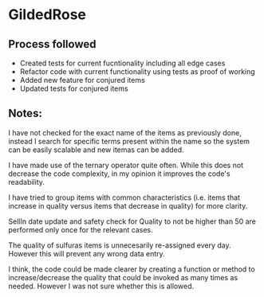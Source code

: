 # GildedRose

## Process followed
* Created tests for current fucntionality including all edge cases
* Refactor code with current functionality using tests as proof of working
* Added new feature for conjured items
* Updated tests for conjured items


## Notes:

I have not checked for the exact name of the items as previously done, instead I search for specific terms present within the name so the system can be easily scalable and new itemas can be added.

I have made use of the ternary operator quite often. While this does not decrease the code complexity, in my opinion it improves the code's readability.

I have tried to group items with common characteristics (i.e. items that increase in quality versus items that decrease in quality) for more clarity.

SellIn date update and safety check for Quality to not be higher than 50 are performed only once for the relevant cases.

The quality of sulfuras items is unnecesarily re-assigned every day. However this will prevent any wrong data entry.

I think, the code could be made clearer by creating a function or method to increase/decrease the quality that could be invoked as many times as needed. However I was not sure whether this is allowed.

